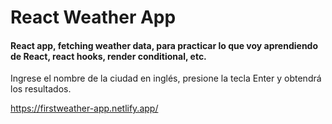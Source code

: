 # React Weather App

#### React app, fetching weather data, para practicar lo que voy aprendiendo de React, react hooks, render conditional, etc.


Ingrese el nombre de la ciudad en inglés, presione la tecla Enter y obtendrá los resultados.



https://firstweather-app.netlify.app/
